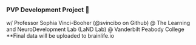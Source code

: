 ### PVP Development Project 🧠
w/ Professor Sophia Vinci-Booher (@svincibo on Github) @ The Learning and NeuroDevelopment Lab (LaND Lab) @ Vanderbilt Peabody College
**Final data will be uploaded to brainlife.io
